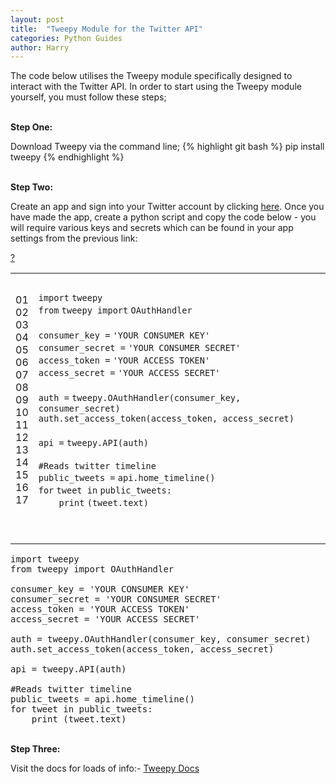 ```yaml
---
layout: post
title:  "Tweepy Module for the Twitter API"
categories: Python Guides
author: Harry
---
```


The code below utilises the Tweepy module specifically designed to interact with the Twitter API. 
In order to start using the Tweepy module yourself, you must follow these steps;

<br>
<strong>Step One:</strong>

Download Tweepy via the command line;
{% highlight git bash %}
pip install tweepy
{% endhighlight %}

<br>
<strong>Step Two:</strong>

Create an app and sign into your Twitter account by clicking <a href="https://apps.twitter.com">here</a>.
Once you have made the app, create a python script and copy the code below - you will require various keys and secrets which can be found in your app settings from the previous link:

<div id="highlighterMainDiv_67259" class="syntaxhighlighter python"><div id="toolbarContainer_67259" class="toolbar"><span><a href="#" class="toolbar_item command_help help">?</a></span></div><table border="0" cellpadding="0" cellspacing="0"><tbody><tr><td>&nbsp;</td></tr><tr><td class="gutter"><div class="line number1 index0 alt2">01</div><div class="line number2 index1 alt1">02</div><div class="line number3 index2 alt2">03</div><div class="line number4 index3 alt1">04</div><div class="line number5 index4 alt2">05</div><div class="line number6 index5 alt1">06</div><div class="line number7 index6 alt2">07</div><div class="line number8 index7 alt1">08</div><div class="line number9 index8 alt2">09</div><div class="line number10 index9 alt1">10</div><div class="line number11 index10 alt2">11</div><div class="line number12 index11 alt1">12</div><div class="line number13 index12 alt2">13</div><div class="line number14 index13 alt1">14</div><div class="line number15 index14 alt2">15</div><div class="line number16 index15 alt1">16</div><div class="line number17 index16 alt2">17</div></td><td id="codeContainer_67259" class="code"><div id="container_67259" class="container"><div class="line number1 index0 alt2"><code class="python keyword">import</code> <code class="python plain">tweepy</code></div><div class="line number2 index1 alt1"><code class="python keyword">from</code> <code class="python plain">tweepy </code><code class="python keyword">import</code> <code class="python plain">OAuthHandler</code></div><div class="line number3 index2 alt2">&nbsp;</div><div class="line number4 index3 alt1"><code class="python plain">consumer_key </code><code class="python keyword">=</code> <code class="python string">'YOUR CONSUMER KEY'</code></div><div class="line number5 index4 alt2"><code class="python plain">consumer_secret </code><code class="python keyword">=</code> <code class="python string">'YOUR CONSUMER SECRET'</code></div><div class="line number6 index5 alt1"><code class="python plain">access_token </code><code class="python keyword">=</code> <code class="python string">'YOUR ACCESS TOKEN'</code></div><div class="line number7 index6 alt2"><code class="python plain">access_secret </code><code class="python keyword">=</code> <code class="python string">'YOUR ACCESS SECRET'</code></div><div class="line number8 index7 alt1"><code class="python spaces">&nbsp;</code>&nbsp;</div><div class="line number9 index8 alt2"><code class="python plain">auth </code><code class="python keyword">=</code> <code class="python plain">tweepy.OAuthHandler(consumer_key, consumer_secret)</code></div><div class="line number10 index9 alt1"><code class="python plain">auth.set_access_token(access_token, access_secret)</code></div><div class="line number11 index10 alt2"><code class="python spaces">&nbsp;</code>&nbsp;</div><div class="line number12 index11 alt1"><code class="python plain">api </code><code class="python keyword">=</code> <code class="python plain">tweepy.API(auth)</code></div><div class="line number13 index12 alt2">&nbsp;</div><div class="line number14 index13 alt1"><code class="python comments">#Reads twitter timeline</code></div><div class="line number15 index14 alt2"><code class="python plain">public_tweets </code><code class="python keyword">=</code> <code class="python plain">api.home_timeline()</code></div><div class="line number16 index15 alt1"><code class="python keyword">for</code> <code class="python plain">tweet </code><code class="python keyword">in</code> <code class="python plain">public_tweets:</code></div><div class="line number17 index16 alt2"><code class="python spaces">&nbsp;&nbsp;&nbsp;&nbsp;</code><code class="python functions">print</code> <code class="python plain">(tweet.text)</code></div></div></td></tr><tr><td>&nbsp;</td></tr><tr><td>&nbsp;</td></tr></tbody></table></div>

<pre id="presourcecode_67259" class="displaysourcecode" >
import tweepy
from tweepy import OAuthHandler

consumer_key = 'YOUR CONSUMER KEY'
consumer_secret = 'YOUR CONSUMER SECRET'
access_token = 'YOUR ACCESS TOKEN'
access_secret = 'YOUR ACCESS SECRET'
 
auth = tweepy.OAuthHandler(consumer_key, consumer_secret)
auth.set_access_token(access_token, access_secret)
 
api = tweepy.API(auth)

#Reads twitter timeline
public_tweets = api.home_timeline()
for tweet in public_tweets:
    print (tweet.text)
</pre>





<br>
<strong>Step Three:</strong>

Visit the docs for loads of info:- <a href="http://tweepy.readthedocs.io/en/v3.5.0/getting_started.html">Tweepy Docs</a>

<script type="text/javascript" src="http://ajblk.github.io/SyntaxHighlightGenerator-v3.0/scripts/sh-v3.0-min.js"></script>
<link type="text/css" rel="stylesheet" href="http://ajblk.github.io/SyntaxHighlightGenerator-v3.0/styles/shCoreEclipse.css"/>

<script type="text/javascript">SyntaxHighlighter.initialize();</script>

